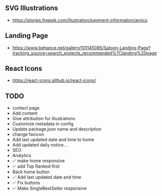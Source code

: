 ## SVG Illustrations

- https://stories.freepik.com/illustration/payment-information/amico

## Landing Page

- https://www.behance.net/gallery/101145085/Saloon-Landing-Page?tracking_source=search_projects_recommended%7Clanding%20page

## React Icons

- https://react-icons.github.io/react-icons/

## TODO

- contact page
- Add content
- Give attribution for illustrations
- Customize metadata in config
- Update package.json name and description
- change favicon
- Add last updated date and time to home
- Add updated daily notice...
- SEO
- Analytics
- ✅ make home responsive
- ✅ add Top Ranked first
- Back home button
- ✅ Add last updated date and time
- ✅ Fix buttons
- ✅ Make SingleBestSeller responsive

